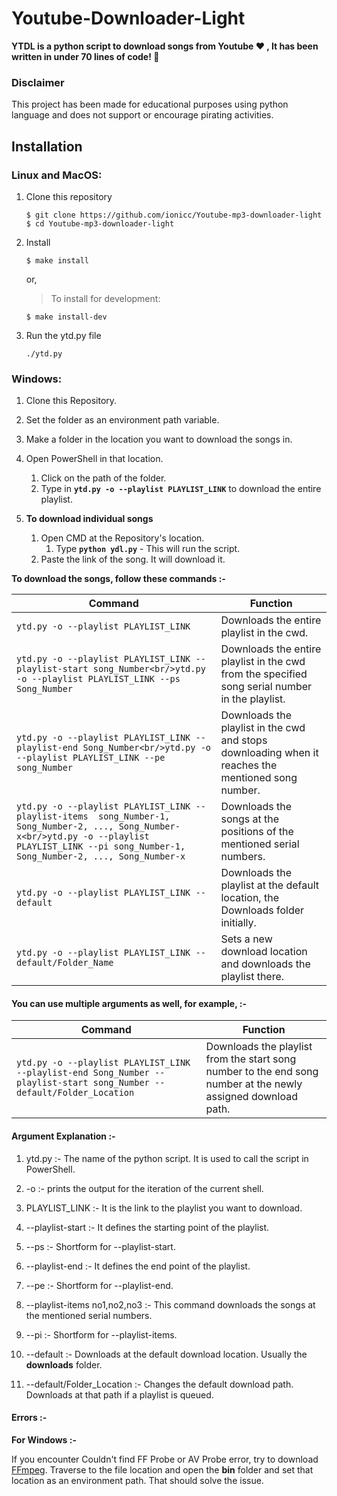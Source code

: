 # Youtube-Downloader-Light

**YTDL is a python script to download songs from Youtube :heart: , It has been written in under 70 lines of code! :triumph:**



### Disclaimer

This project has been made for educational purposes using python language and does not support or encourage pirating activities.

## Installation

### Linux and MacOS:

1. Clone this repository
   ```
   $ git clone https://github.com/ionicc/Youtube-mp3-downloader-light
   $ cd Youtube-mp3-downloader-light
   ```

2. Install

   ```
   $ make install
   ```

   or,
   >To install for development:
   ```
   $ make install-dev
   ```


3. Run the ytd.py file

   ```
   ./ytd.py
   ```

### Windows:

1. Clone this Repository.

2. Set the folder as an environment path variable.

3. Make a folder in the location you want to download the songs in.

4. Open PowerShell in that location.

   1. Click on the path of the folder.
   2. Type in **`ytd.py -o --playlist PLAYLIST_LINK`** to download the entire playlist.

5. **To download individual songs**

   1. Open CMD at the Repository's location.
      1. Type **`python ydl.py`**  - This will run the script.
   2. Paste the link of the song. It will download it. 

**To download the songs, follow these commands :-**

| Command                                                                                                                                                                                              | Function                                                                                           |
| ---------------------------------------------------------------------------------------------------------------------------------------------------------------------------------------------------- | -------------------------------------------------------------------------------------------------- |
| `ytd.py -o --playlist PLAYLIST_LINK`                                                                                                                                                                 | Downloads the entire playlist in the cwd.                                                          |
| `ytd.py -o --playlist PLAYLIST_LINK --playlist-start song_Number<br/>ytd.py -o --playlist PLAYLIST_LINK --ps Song_Number`                                                                            | Downloads the entire playlist in the cwd from the specified song serial number in the playlist.    |
| `ytd.py -o --playlist PLAYLIST_LINK --playlist-end Song_Number<br/>ytd.py -o --playlist PLAYLIST_LINK --pe song_Number`                                                                              | Downloads the playlist in the cwd and stops downloading when it reaches the mentioned song number. |
| `ytd.py -o --playlist PLAYLIST_LINK --playlist-items  song_Number-1, Song_Number-2, ..., Song_Number-x<br/>ytd.py -o --playlist PLAYLIST_LINK --pi song_Number-1, Song_Number-2, ..., Song_Number-x` | Downloads the songs at the positions of the mentioned serial numbers.                              |
| `ytd.py -o --playlist PLAYLIST_LINK --default`                                                                                                                                                       | Downloads the playlist at the default location, the Downloads folder initially.                    |
| `ytd.py -o --playlist PLAYLIST_LINK --default/Folder_Name`                                                                                                                                           | Sets a new download location and downloads the playlist there.                                     |

#### You can use multiple arguments as well, for example, :-

| Command                                                                                                                | Function                                                                                                      |
| ---------------------------------------------------------------------------------------------------------------------- | ------------------------------------------------------------------------------------------------------------- |
| `ytd.py -o --playlist PLAYLIST_LINK --playlist-end Song_Number --playlist-start song_Number --default/Folder_Location` | Downloads the playlist from the start song number to the end song number at the newly assigned download path. |

#### **Argument Explanation :-**

1. ytd.py :- The name of the python script. It is used to call the script in PowerShell.

2. -o :- prints the output for the iteration of the current shell.

3. PLAYLIST_LINK :- It is the link to the playlist you want to download.

4. --playlist-start :- It defines the starting point of the playlist.

5. --ps :- Shortform for --playlist-start.

6. --playlist-end :- It defines the end point of the playlist.

7. --pe :- Shortform for --playlist-end.

8. --playlist-items no1,no2,no3 :- This command downloads the songs at the mentioned serial numbers.

9. --pi :- Shortform for --playlist-items.

10. --default :- Downloads at the default download location. Usually the **downloads** folder.

11. --default/Folder_Location :- Changes the default download path. Downloads at that path if a playlist is queued.

#### Errors :-

**For Windows :-**

If you encounter Couldn't find FF Probe or AV Probe error, try to download [FFmpeg](https://ffmpeg.zeranoe.com/builds/). Traverse to the file location and open the **bin** folder and set that location as an environment path. That should solve the issue.
